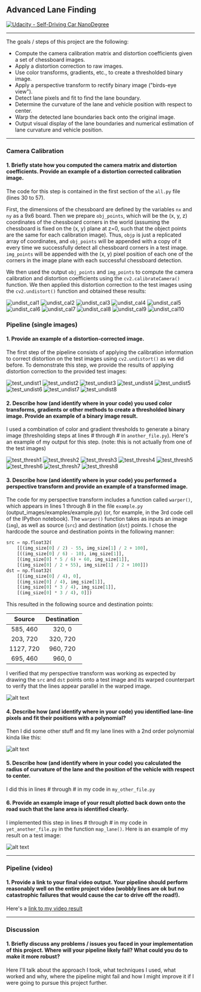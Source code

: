 ## Advanced Lane Finding
[![Udacity - Self-Driving Car NanoDegree](https://s3.amazonaws.com/udacity-sdc/github/shield-carnd.svg)](http://www.udacity.com/drive)

---

The goals / steps of this project are the following:

* Compute the camera calibration matrix and distortion coefficients given a set of chessboard images.
* Apply a distortion correction to raw images.
* Use color transforms, gradients, etc., to create a thresholded binary image.
* Apply a perspective transform to rectify binary image ("birds-eye view").
* Detect lane pixels and fit to find the lane boundary.
* Determine the curvature of the lane and vehicle position with respect to center.
* Warp the detected lane boundaries back onto the original image.
* Output visual display of the lane boundaries and numerical estimation of lane curvature and vehicle position.

[//]: # (Image References)

[undist_cal1]: ./img/calibration_undistort/calibration1.jpg
[undist_cal2]: ./img/calibration_undistort/calibration2.jpg
[undist_cal3]: ./img/calibration_undistort/calibration3.jpg
[undist_cal4]: ./img/calibration_undistort/calibration4.jpg
[undist_cal5]: ./img/calibration_undistort/calibration5.jpg
[undist_cal6]: ./img/calibration_undistort/calibration6.jpg
[undist_cal7]: ./img/calibration_undistort/calibration7.jpg
[undist_cal8]: ./img/calibration_undistort/calibration8.jpg
[undist_cal9]: ./img/calibration_undistort/calibration9.jpg
[undist_cal10]: ./img/calibration_undistort/calibration10.jpg

[test_undist1]: ./img/test_undistorted/straight_lines1.jpg
[test_undist2]: ./img/test_undistorted/straight_lines2.jpg
[test_undist3]: ./img/test_undistorted/test1.jpg
[test_undist4]: ./img/test_undistorted/test2.jpg
[test_undist5]: ./img/test_undistorted/test3.jpg
[test_undist6]: ./img/test_undistorted/test4.jpg
[test_undist7]: ./img/test_undistorted/test5.jpg
[test_undist8]: ./img/test_undistorted/test6.jpg

[test_thresh1]: ./img/test_thresholded/straight_lines1.jpg
[test_thresh2]: ./img/test_thresholded/straight_lines2.jpg
[test_thresh3]: ./img/test_thresholded/test1.jpg
[test_thresh4]: ./img/test_thresholded/test2.jpg
[test_thresh5]: ./img/test_thresholded/test3.jpg
[test_thresh6]: ./img/test_thresholded/test4.jpg
[test_thresh7]: ./img/test_thresholded/test5.jpg
[test_thresh8]: ./img/test_thresholded/test6.jpg

[image1]: ./examples/undistort_output.png "Undistorted"
[image2]: ./test_images/test1.jpg "Road Transformed"
[image3]: ./examples/binary_combo_example.jpg "Binary Example"
[image4]: ./examples/warped_straight_lines.jpg "Warp Example"
[image5]: ./examples/color_fit_lines.jpg "Fit Visual"
[image6]: ./examples/example_output.jpg "Output"
[video1]: ./project_video.mp4 "Video"

---

### Camera Calibration

#### 1. Briefly state how you computed the camera matrix and distortion coefficients. Provide an example of a distortion corrected calibration image.

The code for this step is contained in the first section of the `all.py` file (lines 30 to 57).

First, the dimensions of the chessboard are defined by the variables `nx` and `ny` as a 9x6 board. Then we prepare `obj_points`, which will be the (x, y, z) coordinates of the chessboard corners in the world (assuming the chessboard is fixed on the (x, y) plane at z=0, such that the object points are the same for each calibration image). Thus, `objp` is just a replicated array of coordinates, and `obj_points` will be appended with a copy of it every time we successfully detect all chessboard corners in a test image. `img_points` will be appended with the (x, y) pixel position of each one of the corners in the image plane with each successful chessboard detection.  

We then used the output `obj_points` and `img_points` to compute the camera calibration and distortion coefficients using the `cv2.calibrateCamera()` function.  We then applied this distortion correction to the test images using the `cv2.undistort()` function and obtained these results:

![undist_cal1][undist_cal1]
![undist_cal2][undist_cal2]
![undist_cal3][undist_cal3]
![undist_cal4][undist_cal4]
![undist_cal5][undist_cal5]
![undist_cal6][undist_cal6]
![undist_cal7][undist_cal7]
![undist_cal8][undist_cal8]
![undist_cal9][undist_cal9]
![undist_cal10][undist_cal10]

### Pipeline (single images)

#### 1. Provide an example of a distortion-corrected image.

The first step of the pipeline consists of applying the calibration information to correct distortion on the test images using `cv2.undistort()` as we did before. To demonstrate this step, we provide the results of applying distortion correction to the provided test images:

![test_undist1][test_undist1]
![test_undist2][test_undist2]
![test_undist3][test_undist3]
![test_undist4][test_undist4]
![test_undist5][test_undist5]
![test_undist6][test_undist6]
![test_undist7][test_undist7]
![test_undist8][test_undist8]

#### 2. Describe how (and identify where in your code) you used color transforms, gradients or other methods to create a thresholded binary image.  Provide an example of a binary image result.

I used a combination of color and gradient thresholds to generate a binary image (thresholding steps at lines # through # in `another_file.py`).  Here's an example of my output for this step.  (note: this is not actually from one of the test images)

![test_thresh1][test_thresh1]
![test_thresh2][test_thresh2]
![test_thresh3][test_thresh3]
![test_thresh4][test_thresh4]
![test_thresh5][test_thresh5]
![test_thresh6][test_thresh6]
![test_thresh7][test_thresh7]
![test_thresh8][test_thresh8]

#### 3. Describe how (and identify where in your code) you performed a perspective transform and provide an example of a transformed image.

The code for my perspective transform includes a function called `warper()`, which appears in lines 1 through 8 in the file `example.py` (output_images/examples/example.py) (or, for example, in the 3rd code cell of the IPython notebook).  The `warper()` function takes as inputs an image (`img`), as well as source (`src`) and destination (`dst`) points.  I chose the hardcode the source and destination points in the following manner:

```python
src = np.float32(
    [[(img_size[0] / 2) - 55, img_size[1] / 2 + 100],
    [((img_size[0] / 6) - 10), img_size[1]],
    [(img_size[0] * 5 / 6) + 60, img_size[1]],
    [(img_size[0] / 2 + 55), img_size[1] / 2 + 100]])
dst = np.float32(
    [[(img_size[0] / 4), 0],
    [(img_size[0] / 4), img_size[1]],
    [(img_size[0] * 3 / 4), img_size[1]],
    [(img_size[0] * 3 / 4), 0]])
```

This resulted in the following source and destination points:

| Source        | Destination   | 
|:-------------:|:-------------:| 
| 585, 460      | 320, 0        | 
| 203, 720      | 320, 720      |
| 1127, 720     | 960, 720      |
| 695, 460      | 960, 0        |

I verified that my perspective transform was working as expected by drawing the `src` and `dst` points onto a test image and its warped counterpart to verify that the lines appear parallel in the warped image.

![alt text][image4]

#### 4. Describe how (and identify where in your code) you identified lane-line pixels and fit their positions with a polynomial?

Then I did some other stuff and fit my lane lines with a 2nd order polynomial kinda like this:

![alt text][image5]

#### 5. Describe how (and identify where in your code) you calculated the radius of curvature of the lane and the position of the vehicle with respect to center.

I did this in lines # through # in my code in `my_other_file.py`

#### 6. Provide an example image of your result plotted back down onto the road such that the lane area is identified clearly.

I implemented this step in lines # through # in my code in `yet_another_file.py` in the function `map_lane()`.  Here is an example of my result on a test image:

![alt text][image6]

---

### Pipeline (video)

#### 1. Provide a link to your final video output.  Your pipeline should perform reasonably well on the entire project video (wobbly lines are ok but no catastrophic failures that would cause the car to drive off the road!).

Here's a [link to my video result](./project_video.mp4)

---

### Discussion

#### 1. Briefly discuss any problems / issues you faced in your implementation of this project.  Where will your pipeline likely fail?  What could you do to make it more robust?

Here I'll talk about the approach I took, what techniques I used, what worked and why, where the pipeline might fail and how I might improve it if I were going to pursue this project further.  
